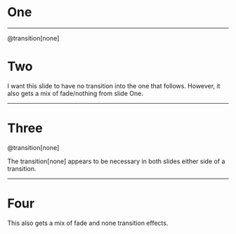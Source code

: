 # One

---

@transition[none]

# Two

I want this slide to have no transition into the one that follows.
However, it also gets a mix of fade/nothing from slide One.


---

# Three

@transition[none]

The transition[none] appears to be necessary in both slides either side of a
transition.

---

# Four

This also gets a mix of fade and none transition effects.
